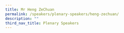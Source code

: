 ```yaml
---
title: Mr Heng ZeChuan
permalink: /speakers/plenary-speakers/heng-zechuan/
description: ""
third_nav_title: Plenary Speakers
---
```

